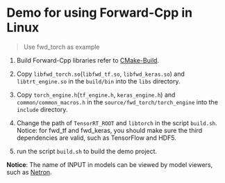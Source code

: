 # Demo for using Forward-Cpp in Linux

> Use fwd_torch as example

1. Build Forward-Cpp libraries refer to [CMake-Build](../../doc/en/usages/cmake_build.md).

2. Copy `libfwd_torch.so`(`libfwd_tf.so`, `libfwd_keras.so`) and `libtrt_engine.so` in the `build/bin` into the `libs` directory.

3. Copy `torch_engine.h`(`tf_engine.h`, `keras_engine.h`) and `common/common_macros.h` in the `source/fwd_torch/torch_engine` into the `include` directory.

4. Change the path of `TensorRT_ROOT` and `libtorch` in the script `build.sh`. Notice: for fwd_tf and fwd_keras, you should make sure the third dependencies are valid, such as TensorFlow and HDF5.

5. run the script `build.sh` to build the demo project.

**Notice**: The name of INPUT in models can be viewed by model viewers, such as [Netron](https://github.com/lutzroeder/Netron).
